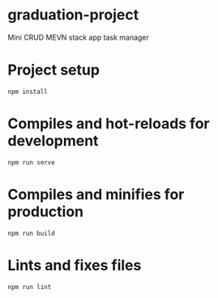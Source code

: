 # graduation-project
Mini CRUD MEVN stack app task manager

# Project setup 
    npm install

# Compiles and hot-reloads for development
    npm run serve

# Compiles and minifies for production
    npm run build

# Lints and fixes files
    npm run lint
